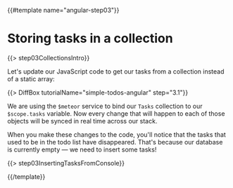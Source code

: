 {{#template name="angular-step03"}}

# Storing tasks in a collection

{{> step03CollectionsIntro}}

Let's update our JavaScript code to get our tasks from a collection instead of a static array:

{{> DiffBox tutorialName="simple-todos-angular" step="3.1"}}

We are using the `$meteor` service to bind our `Tasks` collection to our `$scope.tasks` variable.
Now every change that will happen to each of those objects will be synced in real time across our stack.

When you make these changes to the code, you'll notice that the tasks that used to be in the todo list have disappeared. That's because our database is currently empty &mdash; we need to insert some tasks!

{{> step03InsertingTasksFromConsole}}

{{/template}}
